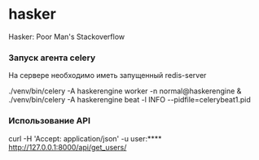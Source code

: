 # hasker

Hasker: Poor Man's Stackoverflow



### Запуск агента celery

На сервере необходимо иметь запущенный redis-server  

./venv/bin/celery -A haskerengine worker -n normal@haskerengine & ./venv/bin/celery -A haskerengine beat -l INFO --pidfile=celerybeat1.pid


### Использование API

curl -H 'Accept: application/json' -u user:**** http://127.0.0.1:8000/api/get_users/

